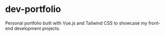 # dev-portfolio
Personal portfolio built with Vue.js and Tailwind CSS to showcase my front-end development projects.
